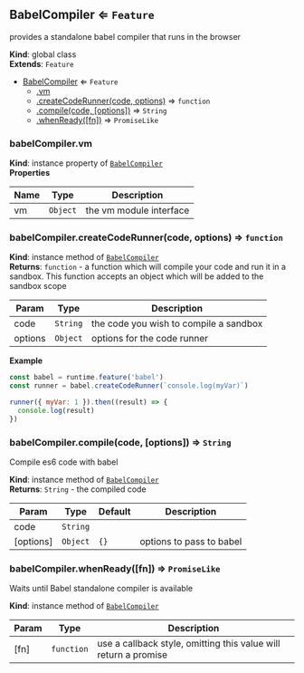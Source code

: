 <a name="BabelCompiler"></a>

## BabelCompiler ⇐ <code>Feature</code>
provides a standalone babel compiler that runs in the browser

**Kind**: global class  
**Extends**: <code>Feature</code>  

* [BabelCompiler](#BabelCompiler) ⇐ <code>Feature</code>
    * [.vm](#BabelCompiler+vm)
    * [.createCodeRunner(code, options)](#BabelCompiler+createCodeRunner) ⇒ <code>function</code>
    * [.compile(code, [options])](#BabelCompiler+compile) ⇒ <code>String</code>
    * [.whenReady([fn])](#BabelCompiler+whenReady) ⇒ <code>PromiseLike</code>

<a name="BabelCompiler+vm"></a>

### babelCompiler.vm
**Kind**: instance property of [<code>BabelCompiler</code>](#BabelCompiler)  
**Properties**

| Name | Type | Description |
| --- | --- | --- |
| vm | <code>Object</code> | the vm module interface |

<a name="BabelCompiler+createCodeRunner"></a>

### babelCompiler.createCodeRunner(code, options) ⇒ <code>function</code>
**Kind**: instance method of [<code>BabelCompiler</code>](#BabelCompiler)  
**Returns**: <code>function</code> - a function which will compile your code and run it in a sandbox. This function accepts an object which will be added to the sandbox scope  

| Param | Type | Description |
| --- | --- | --- |
| code | <code>String</code> | the code you wish to compile a sandbox |
| options | <code>Object</code> | options for the code runner |

**Example**  
```js
const babel = runtime.feature('babel')
const runner = babel.createCodeRunner(`console.log(myVar)`)

runner({ myVar: 1 }).then((result) => {
  console.log(result)
})
```
<a name="BabelCompiler+compile"></a>

### babelCompiler.compile(code, [options]) ⇒ <code>String</code>
Compile es6 code with babel

**Kind**: instance method of [<code>BabelCompiler</code>](#BabelCompiler)  
**Returns**: <code>String</code> - the compiled code  

| Param | Type | Default | Description |
| --- | --- | --- | --- |
| code | <code>String</code> |  |  |
| [options] | <code>Object</code> | <code>{}</code> | options to pass to babel |

<a name="BabelCompiler+whenReady"></a>

### babelCompiler.whenReady([fn]) ⇒ <code>PromiseLike</code>
Waits until Babel standalone compiler is available

**Kind**: instance method of [<code>BabelCompiler</code>](#BabelCompiler)  

| Param | Type | Description |
| --- | --- | --- |
| [fn] | <code>function</code> | use a callback style, omitting this value will return a promise |